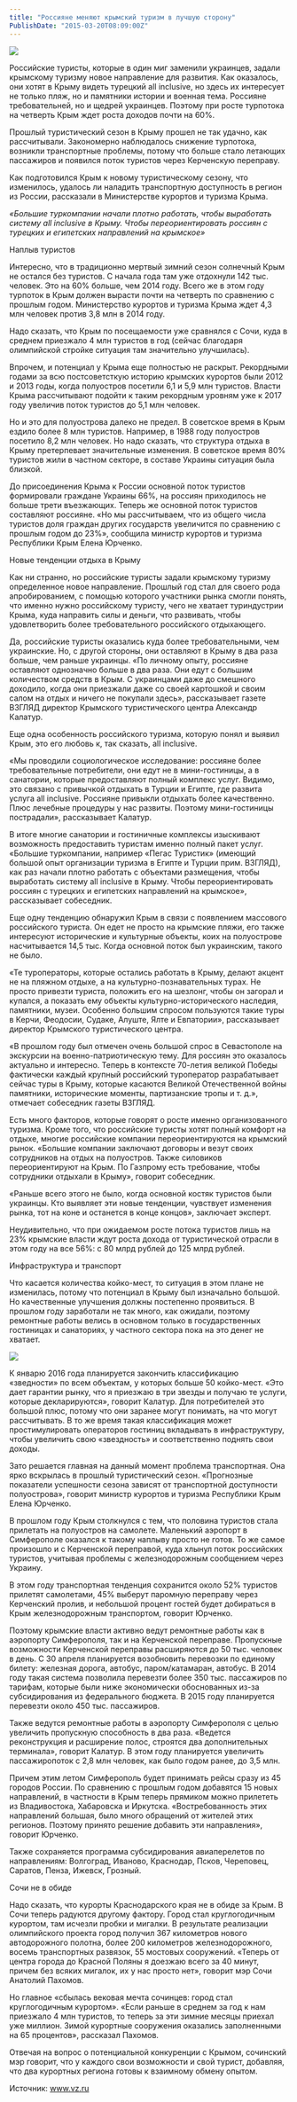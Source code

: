 ```yaml
---
title: "Россияне меняют крымский туризм в лучшую сторону" 
PublishDate: "2015-03-20T08:09:00Z" 
--- 
```

 ![](/docs/image/%D0%BF%D0%BB%D1%8F%D0%B6%20%D0%9A%D1%80%D1%8B%D0%BC.jpg)

Российские туристы, которые в один миг заменили украинцев, задали крымскому туризму новое направление для развития. Как оказалось, они хотят в Крыму видеть турецкий all inclusive, но здесь их интересует не только пляж, но и памятники истории и военная тема. Россияне требовательней, но и щедрей украинцев. Поэтому при росте турпотока на четверть Крым ждет роста доходов почти на 60%. 

  Прошлый туристический сезон в Крыму прошел не так удачно, как рассчитывали. Закономерно наблюдалось снижение турпотока, возникли транспортные проблемы, потому что больше стало летающих пассажиров и появился поток туристов через Керченскую переправу.   



Как подготовился Крым к новому туристическому сезону, что изменилось, удалось ли наладить транспортную доступность в регион из России, рассказали в Министерстве курортов и туризма Крыма.



<em>&laquo;Большие туркомпании начали плотно работать, чтобы выработать систему all inclusive в Крыму. Чтобы переориентировать россиян с турецких и египетских направлений на крымское&raquo; </em>



Наплыв туристов 



Интересно, что в традиционно мертвый зимний сезон солнечный Крым не остался без туристов. С начала года там уже отдохнули 142 тыс. человек. Это на 60% больше, чем 2014 году. Всего же в этом году турпоток в Крым должен вырасти почти на четверть по сравнению с прошлым годом. Министерство курортов и туризма Крыма ждет 4,3 млн человек против 3,8 млн в 2014 году. 



Надо сказать, что Крым по посещаемости уже сравнялся с Сочи, куда в среднем приезжало 4 млн туристов в год (сейчас благодаря олимпийской стройке ситуация там значительно улучшилась).



Впрочем, и потенциал у Крыма еще полностью не раскрыт. Рекордными годами за всю постсоветсткую историю крымских курортов были 2012 и 2013 годы, когда полуостров посетили 6,1 и 5,9 млн туристов. Власти Крыма рассчитывают подойти к таким рекордным уровням уже к 2017 году увеличив поток туристов до 5,1 млн человек. 



Но и это для полуострова далеко не предел. В советское время в Крым ездило более 8 млн туристов. Например, в 1988 году полуостров посетило 8,2 млн человек. Но надо сказать, что структура отдыха в Крыму претерпевает значительные изменения. В советское время 80% туристов жили в частном секторе, в составе Украины ситуация была близкой. 



До присоединения Крыма к России основной поток туристов формировали граждане Украины 66%, на россиян приходилось не больше трети въезжающих. Теперь же основной поток туристов составляют россияне. &laquo;Но мы рассчитываем, что из общего числа туристов доля граждан других государств увеличится по сравнению с прошлым годом до 23%&raquo;, сообщила министр курортов и туризма Республики Крым Елена Юрченко.



Новые тенденции отдыха в Крыму



Как ни странно, но российские туристы задали крымскому туризму определенное новое направление. Прошлый год стал для своего рода апробированием, с помощью которого участники рынка смогли понять, что именно нужно российскому туристу, чего не хватает туриндустрии Крыма, куда направить силы и деньги, что развивать, чтобы удовлетворить более требовательного российского отдыхающего.



Да, российские туристы оказались куда более требовательными, чем украинские. Но, с другой стороны, они оставляют в Крыму в два раза больше, чем раньше украинцы. &laquo;По личному опыту, россияне оставляют однозначно больше в два раза. Они едут с большим количеством средств в Крым. С украинцами даже до смешного доходило, когда они приезжали даже со своей картошкой и своим салом на отдых и ничего не покупали здесь&raquo;, рассказывает газете ВЗГЛЯД директор Крымского туристического центра Александр Калатур.  



Еще одна особенность российского туризма, которую понял и выявил Крым, это его любовь к, так сказать, all inclusive. 



&laquo;Мы проводили социологическое исследование: россияне более требовательные потребители, они едут не в мини-гостиницы, а в санатории, которые предоставляют полный комплекс услуг. Видимо, это связано с привычкой отдыхать в Турции и Египте, где развита услуга all inclusive. Россияне привыкли отдыхать более качественно. Плюс лечебные процедуры у нас развиты. Поэтому мини-гостиницы пострадали&raquo;, рассказывает Калатур.



В итоге многие санатории и гостиничные комплексы изыскивают возможность предоставить туристам именно полный пакет услуг. &laquo;Большие туркомпании, например &laquo;Пегас Туристик&raquo; (имеющий большой опыт организации туризма в Египте и Турции прим. ВЗГЛЯД), как раз начали плотно работать с объектами размещения, чтобы выработать систему all inclusive в Крыму. Чтобы переориентировать россиян с турецких и египетских направлений на крымское&raquo;, рассказывает собеседник.



Еще одну тенденцию обнаружил Крым в связи с появлением массового российского туриста. Он едет не просто на крымские пляжи, его также интересуют исторические и культурные объекты, коих на полуострове насчитывается 14,5 тыс. Когда основной поток был украинским, такого не было.



&laquo;Те туроператоры, которые остались работать в Крыму, делают акцент не на пляжном отдыхе, а на культурно-познавательных турах. Не просто привезти туриста, положить его на шезлонг, чтобы он загорал и купался, а показать ему объекты культурно-исторического наследия, памятники, музеи. Особенно большим спросом пользуются такие туры в Керчи, Феодосии, Судаке, Алуште, Ялте и Евпатории&raquo;, рассказывает директор Крымского туристического центра.



&laquo;В прошлом году был отмечен очень большой спрос в Севастополе на экскурсии на военно-патриотическую тему. Для россиян это оказалось актуально и интересно. Теперь в контексте 70-летия великой Победы фактически каждый крупный российский туроператор разрабатывает сейчас туры в Крыму, которые касаются Великой Отечественной войны памятники, исторические моменты, партизанские тропы и т. д.&raquo;, отмечает собеседник газеты ВЗГЛЯД.



Есть много факторов, которые говорят о росте именно организованного туризма. Кроме того, что российские туристы хотят полный комфорт на отдыхе, многие российские компании переориентируются на крымский рынок. &laquo;Большие компании заключают договоры и везут своих сотрудников на отдых на полуостров. Также силовиков переориентируют на Крым. По Газпрому есть требование, чтобы сотрудники отдыхали в Крыму&raquo;, говорит собеседник.



&laquo;Раньше всего этого не было, когда основной костяк туристов были украинцы. Кто выявляет эти новые тенденции, чувствует изменения рынка, тот на коне и останется в конце концов&raquo;, заключает эксперт.



Неудивительно, что при ожидаемом росте потока туристов лишь на 23% крымские власти ждут роста дохода от туристической отрасли в этом году на все 56%: с 80 млрд рублей до 125 млрд рублей.



Инфраструктура и транспорт



Что касается количества койко-мест, то ситуация в этом плане не изменилась, потому что потенциал в Крыму был изначально большой. Но качественные улучшения должны постепенно проявиться. В прошлом году заработали не так много, как ожидали, поэтому ремонтные работы велись в основном только в государственных гостиницах и санаториях, у частного сектора пока на это денег не хватает.



![](/docs/image/%D0%B3%D0%BE%D1%81%D1%82%D0%B8%D0%BD%D0%B8%D1%86%D0%B0.jpg)

К январю 2016 года планируется закончить классификацию &laquo;зведности&raquo; по всем объектам, у которых больше 50 койко-мест. &laquo;Это дает гарантии рынку, что я приезжаю в три звезды и получаю те услуги, которые декларируются&raquo;, говорит Калатур. Для потребителей это большой плюс, потому что они заранее могут понимать, на что могут рассчитывать. В то же время такая классификация может простимулировать операторов гостиниц вкладывать в инфраструктуру, чтобы увеличить свою &laquo;звездность&raquo; и соответственно поднять свои доходы.



Зато решается главная на данный момент проблема транспортная. Она ярко вскрылась в прошлый туристический сезон. &laquo;Прогнозные показатели успешности сезона зависят от транспортной доступности полуострова&raquo;, говорит министр курортов и туризма Республики Крым Елена Юрченко.



В прошлом году Крым столкнулся с тем, что половина туристов стала прилетать на полуостров на самолете. Маленький аэропорт в Симферополе оказался к такому наплыву просто не готов. То же самое произошло и с Керченской переправой, куда хлынул поток российских туристов, учитывая проблемы с железнодорожным сообщением через Украину.



В этом году транспортная тенденция сохранится около 52% туристов прилетят самолетами, 45% выберут паромную переправу через Керченский пролив, и небольшой процент гостей будет добираться в Крым железнодорожным транспортом, говорит Юрченко.



Поэтому крымские власти активно ведут ремонтные работы как в аэропорту Симферополя, так и на Керченской переправе. Пропускные возможности Керченской переправы расширяются до 50 тыс. человек в день. С 30 апреля планируется возобновить перевозки по единому билету: железная дорога, автобус, паром/катамаран, автобус. В 2014 году такая система позволила перевезти более 350 тыс. пассажиров по тарифам, которые были ниже экономически обоснованных из-за субсидирования из федерального бюджета. В 2015 году планируется перевезти около 450 тыс. пассажиров.



Также ведутся ремонтные работы в аэропорту Симферополя с целью увеличить пропускную способность в два раза. &laquo;Ведется реконструкция и расширение полос, строятся два дополнительных терминала&raquo;, говорит Калатур. В этом году планируется увеличить пассажиропоток с 2,8 млн человек, как было годом ранее, до 3,5 млн.



Причем этим летом Симферополь будет принимать рейсы сразу из 45 городов России. По сравнению с прошлым годом добавятся 15 новых направлений, в частности в Крым теперь прямиком можно прилететь из Владивостока, Хабаровска и Иркутска. &laquo;Востребованность этих направлений большая, было много обращений от жителей этих регионов. Поэтому принято решение добавить эти направления&raquo;, говорит Юрченко.  



Также сохраняется программа субсидирования авиаперелетов по направлениям: Волгоград, Иваново, Краснодар, Псков, Череповец, Саратов, Пенза, Ижевск, Грозный.



Сочи не в обиде



Надо сказать, что курорты Краснодарского края не в обиде за Крым. В Сочи теперь радуются другому фактору. Город стал круглогодичным курортом, там исчезли пробки и мигалки. В результате реализации олимпийского проекта город получил 367 километров нового автодорожного полотна, более 200 километров железнодорожного, восемь транспортных развязок, 55 мостовых сооружений. &laquo;Теперь от центра города до Красной Поляны я доезжаю всего за 40 минут, причем без всяких мигалок, их у нас просто нет&raquo;, говорит мэр Сочи Анатолий Пахомов.



Но главное &laquo;сбылась вековая мечта сочинцев: город стал круглогодичным курортом&raquo;. &laquo;Если раньше в среднем за год к нам приезжало 4 млн туристов, то теперь за эти зимние месяцы приехал уже миллион. Зимой курортные сооружения оказались заполненными на 65 процентов&raquo;, рассказал Пахомов.



Отвечая на вопрос о потенциальной конкуренции с Крымом, сочинский мэр говорит, что у каждого свои возможности и свой турист, добавляя, что два курортных региона готовы к взаимному обмену опытом. 



Источник: www.vz.ru


